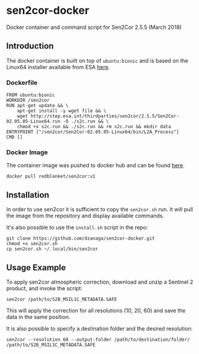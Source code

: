 # sen2cor-docker
Docker container and command script for Sen2Cor 2.5.5 (March 2018)

## Introduction

The docker container is built on top of `ubuntu:bionic` and is based on the Linux64 installer available from ESA [here](http://step.esa.int/main/third-party-plugins-2/sen2cor/).

### Dockerfile
```
FROM ubuntu:bionic
WORKDIR /sen2cor
RUN apt-get update && \
    apt-get install -y wget file && \
    wget http://step.esa.int/thirdparties/sen2cor/2.5.5/Sen2Cor-02.05.05-Linux64.run -O ./s2c.run && \
    chmod +x s2c.run && ./s2c.run && rm s2c.run && mkdir data
ENTRYPOINT ["/sen2cor/Sen2Cor-02.05.05-Linux64/bin/L2A_Process"]
CMD []
```

### Docker Image
The container image was pushed to docker hub and can be found [here](https://cloud.docker.com/u/redblanket/repository/docker/redblanket/sen2cor).
```
docker pull redblanket/sen2cor:v1
```

## Installation
In order to use sen2cor it is sufficient to copy the `sen2cor.sh` run. It will pull the image from the repository and display available commands.

It's also possible to use the `install.sh` script in the repo:
```
git clone https://github.com/dzanaga/sen2cor-docker.git
chmod +x sen2cor.sh
cp sen2cor.sh ~/.local/bin/sen2cor
```

## Usage Example
To apply sen2cor atmospheric correction, download and unzip a Sentinel 2 product,
and invoke the script:
```
sen2cor /path/to/S2B_MSIL1C_METADATA.SAFE
```
This will apply the correction for all resolutions (10, 20, 60) and save the data in the same position.

It is also possible to specify a destination folder and the desired resolution:
```
sen2cor --resolution 60 --output-folder /path/to/destination/folder/ /path/to/S2B_MSIL1C_METADATA.SAFE
```
